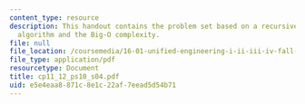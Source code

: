 ```yaml
---
content_type: resource
description: This handout contains the problem set based on a recursive binary search
  algorithm and the Big-O complexity.
file: null
file_location: /coursemedia/16-01-unified-engineering-i-ii-iii-iv-fall-2005-spring-2006/e5e4eaa8871c8e1c22af7eead5d54b71_cp11_12_ps10_s04.pdf
file_type: application/pdf
resourcetype: Document
title: cp11_12_ps10_s04.pdf
uid: e5e4eaa8-871c-8e1c-22af-7eead5d54b71
---
```

